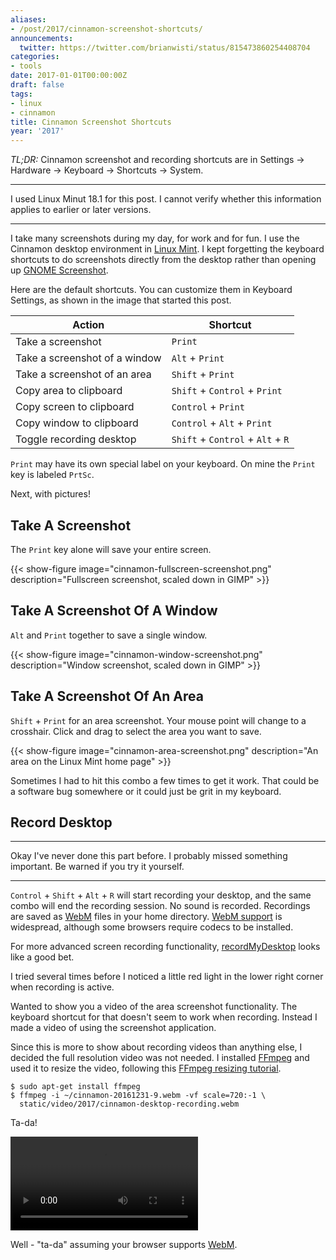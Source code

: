 ```yaml
---
aliases:
- /post/2017/cinnamon-screenshot-shortcuts/
announcements:
  twitter: https://twitter.com/brianwisti/status/815473860254408704
categories:
- tools
date: 2017-01-01T00:00:00Z
draft: false
tags:
- linux
- cinnamon
title: Cinnamon Screenshot Shortcuts
year: '2017'
---
```


*TL;DR:* Cinnamon screenshot and recording shortcuts are in Settings -> Hardware -> Keyboard -> Shortcuts ->
System.
<!--more-->

****

I used Linux Minut 18.1 for this post. I cannot verify whether this information applies to earlier or
later versions.

****

I take many screenshots during my day, for work and for fun. I use the Cinnamon desktop environment in [Linux
Mint][]. I kept forgetting the keyboard shortcuts to do screenshots directly from the desktop rather than
opening up [GNOME Screenshot][].

[GNOME Screenshot]: https://help.gnome.org/users/gnome-help/stable/screen-shot-record.html.en
[Linux Mint]: https://linuxmint.com/

Here are the default shortcuts. You can customize them in Keyboard Settings, as shown in the image that started this post.

Action                        | Shortcut
------------------------------|--------------------------
Take a screenshot             | `Print`
Take a screenshot of a window | `Alt` + `Print`
Take a screenshot of an area  | `Shift` + `Print`
Copy area to clipboard        | `Shift` + `Control` + `Print`
Copy screen to clipboard      | `Control` + `Print`
Copy window to clipboard      | `Control` + `Alt` + `Print`
Toggle recording desktop      | `Shift` + `Control` + `Alt` + `R`

`Print` may have its own special label on your keyboard. On mine the `Print` key is labeled `PrtSc`.

Next, with pictures!

## Take A Screenshot

The `Print` key alone will save your entire screen.

{{< show-figure image="cinnamon-fullscreen-screenshot.png"
  description="Fullscreen screenshot, scaled down in GIMP" >}}

## Take A Screenshot Of A Window

`Alt` and `Print` together to save a single window.

{{< show-figure image="cinnamon-window-screenshot.png"
  description="Window screenshot, scaled down in GIMP" >}}

## Take A Screenshot Of An Area

`Shift` + `Print` for an area screenshot. Your mouse point will change to a crosshair. Click and drag to
select the area you want to save.

{{< show-figure image="cinnamon-area-screenshot.png"
  description="An area on the Linux Mint home page" >}}

Sometimes I had to hit this combo a few times to get it work. That could be a software bug somewhere or it
could just be grit in my keyboard.

## Record Desktop

****

Okay I've never done this part before. I probably missed something important. Be warned if you try it
yourself.

****

`Control` + `Shift` + `Alt` + `R` will start recording your desktop, and the same combo will end the recording
session. No sound is recorded. Recordings are saved as [WebM][] files in your home directory. [WebM support][] is
widespread, although some browsers require codecs to be installed.

[WebM]: http://www.webmproject.org/
[WebM support]: http://caniuse.com/#feat=webm


For more advanced screen recording functionality, [recordMyDesktop][] looks like a good bet.

[recordMyDesktop]: http://recordmydesktop.sourceforge.net/about.php

I tried several times before I noticed a little red light in the lower right corner when recording is
active. 

Wanted to show you a video of the area screenshot functionality. The keyboard shortcut for that doesn't seem
to work when recording. Instead I made a video of using the screenshot application.

Since this is more to show about recording videos than anything else, I decided the full resolution video was
not needed. I installed [FFmpeg][] and used it to resize the video, following this [FFmpeg resizing
tutorial][].

[FFmpeg]: http://ffmpeg.org/
[FFmpeg resizing tutorial]: https://trac.ffmpeg.org/wiki/Scaling%20(resizing)%20with%20ffmpeg

```console
$ sudo apt-get install ffmpeg
$ ffmpeg -i ~/cinnamon-20161231-9.webm -vf scale=720:-1 \
  static/video/2017/cinnamon-desktop-recording.webm
```

Ta-da!

<video src="/video/2017/cinnamon-desktop-recording.webm" controls>
</video>

Well - "ta-da" assuming your browser supports [WebM][].


